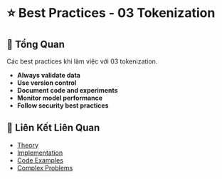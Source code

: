 # ⭐ Best Practices - 03 Tokenization

## 🎯 Tổng Quan

Các best practices khi làm việc với 03 tokenization.

- **Always validate data**
- **Use version control**
- **Document code and experiments**
- **Monitor model performance**
- **Follow security best practices**

## 🔗 Liên Kết Liên Quan

- [Theory](./THEORY_03_tokenization.md)
- [Implementation](./IMPLEMENTATION_03_tokenization.md)
- [Code Examples](./CODE_EXAMPLES_03_tokenization.md)
- [Complex Problems](./COMPLEX_PROBLEMS.md)
